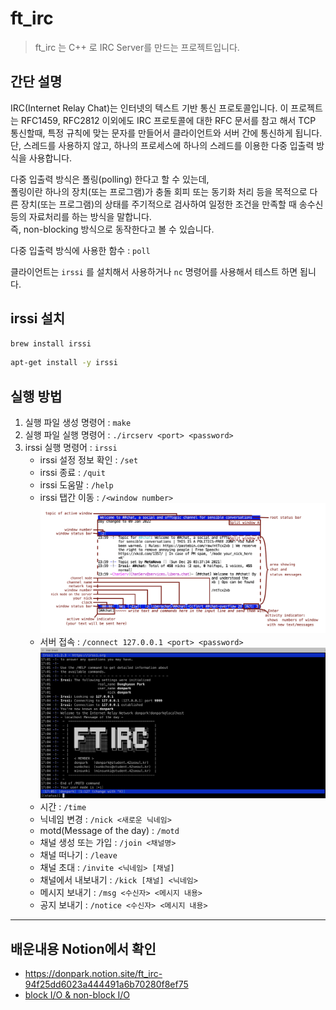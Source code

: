 # ft_irc

> ft_irc 는 C++ 로 IRC Server를 만드는 프로젝트입니다.

## 간단 설명
IRC(Internet Relay Chat)는 인터넷의 텍스트 기반 통신 프로토콜입니다.
이 프로젝트는 RFC1459, RFC2812 이외에도 IRC 프로토콜에 대한 RFC 문서를 참고 해서 TCP 통신할때, 특정 규칙에 맞는 문자를 만들어서 클라이언트와 서버 간에 통신하게 됩니다.  
단, 스레드를 사용하지 않고, 하나의 프로세스에 하나의 스레드를 이용한 다중 입출력 방식을 사용합니다.  

다중 입출력 방식은 폴링(polling) 한다고 할 수 있는데,  
폴링이란 하나의 장치(또는 프로그램)가 충돌 회피 또는 동기화 처리 등을 목적으로 다른 장치(또는 프로그램)의 상태를 주기적으로 검사하여 일정한 조건을 만족할 때 송수신 등의 자료처리를 하는 방식을 말합니다.  
즉, non-blocking 방식으로 동작한다고 볼 수 있습니다.

다중 입출력 방식에 사용한 함수 : `poll`  


클라이언트는 `irssi` 를 설치해서 사용하거나 `nc` 명령어를 사용해서 테스트 하면 됩니다.

## irssi 설치
```bash
brew install irssi
```
```bash
apt-get install -y irssi
```

## 실행 방법
1. 실행 파일 생성 명령어 : `make`
2. 실행 파일 실행 명령어 : `./ircserv <port> <password>`
3. irssi 실행 명령어 : `irssi`
    - irssi 설정 정보 확인 : `/set`
    - irssi 종료 : `/quit`
    - irssi 도움말 : `/help`
    - irssi 탭간 이동 : `/<window number>`
        ![](readme-image/irssi-user-interface.png)
    - 서버 접속 : `/connect 127.0.0.1 <port> <password>`
        ![](readme-image/connect.png)
    - 시간 : `/time`
    - 닉네임 변경 : `/nick <새로운 닉네임>`
    - motd(Message of the day) : `/motd`
    - 채널 생성 또는 가입 : `/join <채널명>`
    - 채널 떠나기 : `/leave`
    - 채널 초대 : `/invite <닉네임> [채널]`
    - 채널에서 내보내기 : `/kick [채널] <닉네임>` 
    - 메시지 보내기 : `/msg <수신자> <메시지 내용>`
    - 공지 보내기 : `/notice <수신자> <메시지 내용>`

---
## 배운내용 Notion에서 확인
- https://donpark.notion.site/ft_irc-94f25dd6023a444491a6b70280f8ef75
- [block I/O & non-block I/O](https://donpark.notion.site/I-O-48279f3a0234458ba57dd013cee0a954)
